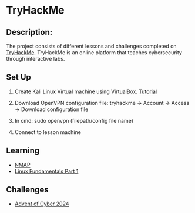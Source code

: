<h1>TryHackMe</h1>

<h2>Description:</h2>

The project consists of different lessons and challenges completed on [TryHackMe](https://tryhackme.com/dashboard). TryHackMe is an online platform that teaches cybersecurity through interactive labs.
<br/>

<h2>Set Up</h2>

1. Create Kali Linux Virtual machine using VirtualBox. [Tutorial](https://github.com/ntieu4328/Virtual-Box-Kali-Linux)

2. Download OpenVPN configuration file: tryhackme -> Account -> Access -> Download configuration file

4. In cmd: sudo openvpn (filepath/config file name)

6. Connect to lesson machine

<h2>Learning</h2>

- [NMAP](https://github.com/ntieu4328/TryHackMe/blob/main/NMAP) <br>
- [Linux Fundamentals Part 1](https://github.com/ntieu4328/TryHackMe/blob/main/Linux%20Fundamentals%20Part%201.md)

<h2>Challenges</h2>

- [Advent of Cyber 2024](https://github.com/ntieu4328/TryHackMe/blob/main/Advent%20of%20Cyber%202024.md)
